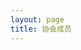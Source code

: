 ```yaml
---
layout: page
title: 协会成员
---
```

<script setup>
    import {
        VPTeamPage,
        VPTeamPageTitle,
        VPTeamMembers,
        VPTeamPageSection
    } from 'vitepress/theme';

    const members2023 = [
    {
        avatar: '/avator/单禹嘉.jpg',
        name: '单禹嘉',
        org: '计算机学院',
        desc: '繁花似锦觅安宁 淡水流云渡此生',
        links: [
            { icon: 'github', link: 'https://github.com/eleliauk' }
        ]
    },
     {
        avatar: '/avator/唐诗吟.png',
        name: '唐诗吟',
        org: '计算机学院',
        desc: '躺？想',       
    },
     {
        avatar: '/avator/李子昂.jpg',
        name: '李子昂',
        org: '计算机学院',
        desc: '格兰芬多在读',       
    },
     {
        avatar: '/avator/年智斌.jpg',
        name: '年智斌',
        org: '计算机学院',
        desc:'懒得动，懒得想，懒得一切。'   
    },
    {
        avatar: '/avator/焦新亨.png',
        name: '焦新亨',
        org: '计算机学院',
        desc: '这是一个签名',  
        links: [
            { icon: 'github', link: 'https://github.com/drunksweet' }
        ]       
    },
     {
        avatar: '/avator/傅树炫.jpg',
        name: '傅树炫',
        org: '计算机学院',
        desc: '你随便弄一下就好了',                 
    },
      {
        avatar: '/avator/李逸飞.jpg',
        name: '李逸飞',
        org: '计算机学院',
        desc: '心中有海，不赶浪潮',   
        links: [
            { icon: 'github', link: 'https://github.com/ToEiffel' },
           
        ]              
    },
    {
        avatar: '/avator/赖景康.jpg',
        name: '赖景康',
        org: '计算机学院',
        desc: '让故事留下来',                 
    },
    ];
    const members2022 = [
    {
       avatar: '/avator/王敏君.jpg',
        name: '王敏君',
        org: '计算机学院',
        desc: '战斗的意义是为了生存',
    },{
       avatar: '/avator/杨雯琪.jpg',
        name: '杨雯琪',
        org: '计算机学院',
        desc: '咸鱼也想翻身',
    },
    {
       avatar: '/avator/刘子鹏.jpg',
        name: '刘子鹏',
        org: '计算机学院',
        desc: '晚安',
    },
    {
       avatar: '/avator/王桥宏.jpg',
        name: '王桥宏',
        org: '计算机学院',
        desc: '尔曹身与名俱灭，不废江河万古流',
          links: [
            { icon: 'github', link: 'https://github.com/qhongyxy' },
           
        ]
    }];
    const members2021 = [
    {
        avatar: '/avator/耿明强.jpg',
        name: '耿明强',
        org: '计算机学院',
        desc:'a picky info miner',
        links: [
            { icon: 'github', link: 'https://github.com/mqgeng/' },
           
        ]
    }
    ];
</script>

<VPTeamPage>
    <VPTeamPageTitle>
        <template #title>华中师范大学 无人机协会</template>
        <template #lead>成员介绍</template>
    </VPTeamPageTitle>
    <VPTeamPageSection>
        <template #title>2023级</template>
        <template #lead>...</template>
        <template #members>
            <VPTeamMembers size="small" :members="members2023"/>
        </template>
    </VPTeamPageSection>
    <VPTeamPageSection>
        <template #title>2022级</template>
        <template #lead>...</template>
        <template #members>
            <VPTeamMembers size="small" :members="members2022"/>
        </template>
    </VPTeamPageSection>
    <VPTeamPageSection>
        <template #title>2021级</template>
        <template #lead>...</template>
        <template #members>
            <VPTeamMembers size="small" :members="members2021"/>
        </template>
    </VPTeamPageSection>
</VPTeamPage>